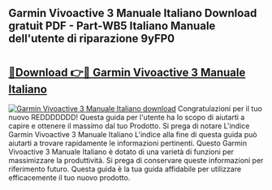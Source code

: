 ## Garmin Vivoactive 3 Manuale Italiano Download gratuit PDF - Part-WB5 Italiano Manuale dell'utente di riparazione 9yFP0

# <h2><a href="http://dfgodk8.blite.top/?on=Garmin+Vivoactive+3+Manuale+Italiano">🔗Download 👉🔴 Garmin Vivoactive 3 Manuale Italiano</a></h2>

[![Garmin Vivoactive 3 Manuale Italiano download](https://i.imgur.com/lujVjoI.png)](http://dfgodk8.blite.top/?on=Garmin+Vivoactive+3+Manuale+Italiano)
Congratulazioni per il tuo nuovo REDDDDDDD! Questa guida per l'utente ha lo scopo di aiutarti a capire e ottenere il massimo dal tuo Prodotto. Si prega di notare L'indice Garmin Vivoactive 3 Manuale Italiano L'indice alla fine di questa guida può aiutarti a trovare rapidamente le informazioni pertinenti. Questo Garmin Vivoactive 3 Manuale Italiano è dotato di una varietà di funzioni per massimizzare la produttività. Si prega di conservare queste informazioni per riferimento futuro. Questa guida è la tua guida affidabile per utilizzare efficacemente il tuo nuovo prodotto.
